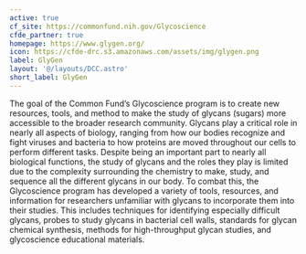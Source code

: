 ```yaml
---
active: true
cf_site: https://commonfund.nih.gov/Glycoscience
cfde_partner: true
homepage: https://www.glygen.org/
icon: https://cfde-drc.s3.amazonaws.com/assets/img/glygen.png
label: GlyGen
layout: '@/layouts/DCC.astro'
short_label: GlyGen
---
```

The goal of the Common Fund’s Glycoscience program is to create new resources, tools, and method to make the study of glycans (sugars) more accessible to the broader research community. Glycans play a critical role in nearly all aspects of biology, ranging from how our bodies recognize and fight viruses and bacteria to how proteins are moved throughout our cells to perform different tasks. Despite being an important part to nearly all biological functions, the study of glycans and the roles they play is limited due to the complexity surrounding the chemistry to make, study, and sequence all the different glycans in our body. To combat this, the Glycoscience program has developed a variety of tools, resources, and information for researchers unfamiliar with glycans to incorporate them into their studies. This includes techniques for identifying especially difficult glycans, probes to study glycans in bacterial cell walls, standards for glycan chemical synthesis, methods for high-throughput glycan studies, and glycoscience educational materials.